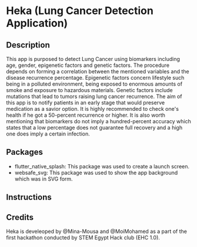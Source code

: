 # Heka (Lung Cancer Detection Application)
## Description 
This app is purposed to detect Lung Cancer using biomarkers including age, gender, epigenetic factors and genetic factors. The procedure depends on forming a correlation between the mentioned variables and the disease recurrence percentage. Epigenetic factors concern lifestyle such being in a polluted environment, being exposed to enormous amounts of smoke and exposure to hazardous materials. Genetic factors include mutations that lead to tumors raising lung cancer recurrence. The aim of this app is to notify patients in an early stage that would preserve medication as a savior option. It is highly recommended to check one's health if he got a 50-percent recurrence or higher. It is also worth mentioning that biomarkers do not imply a hundred-percent accuracy which states that a low percentage does not guarantee full recovery and a high one does imply a certain infection. 
## Packages 
- flutter_native_splash: This package was used to create a launch screen.
- websafe_svg: This package was used to show the app background which was in SVG form.
## Instructions
## Credits
Heka is develeoped by @Mina-Mousa and @MoiMohamed as a part of the first hackathon conducted by STEM Egypt Hack club (EHC 1.0).
